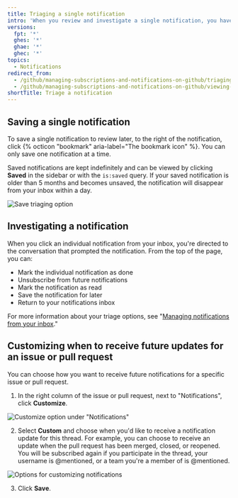 ```yaml
---
title: Triaging a single notification
intro: 'When you review and investigate a single notification, you have several triaging options that are optimized for the detailed notification view.'
versions:
  fpt: '*'
  ghes: '*'
  ghae: '*'
  ghec: '*'
topics:
  - Notifications
redirect_from:
  - /github/managing-subscriptions-and-notifications-on-github/triaging-a-single-notification
  - /github/managing-subscriptions-and-notifications-on-github/viewing-and-triaging-notifications/triaging-a-single-notification
shortTitle: Triage a notification
---
```

## Saving a single notification

To save a single notification to review later, to the right of the notification, click {% octicon "bookmark" aria-label="The bookmark icon" %}. You can only save one notification at a time.

Saved notifications are kept indefinitely and can be viewed by clicking **Saved** in the sidebar or with the `is:saved` query. If your saved notification is older than 5 months and becomes unsaved, the notification will disappear from your inbox within a day.

  ![Save triaging option](/assets/images/help/notifications-v2/save-jtriaging-option.png)

## Investigating a notification

When you click an individual notification from your inbox, you're directed to the conversation that prompted the notification. From the top of the page, you can:
- Mark the individual notification as done
- Unsubscribe from future notifications
- Mark the notification as read
- Save the notification for later
- Return to your notifications inbox

For more information about your triage options, see "[Managing notifications from your inbox](/github/managing-subscriptions-and-notifications-on-github/managing-notifications-from-your-inbox#triaging-options)."

## Customizing when to receive future updates for an issue or pull request

You can choose how you want to receive future notifications for a specific issue or pull request.

1. In the right column of the issue or pull request, next to "Notifications", click **Customize**.

  ![Customize option under "Notifications"](/assets/images/help/notifications-v2/customize-notifications-for-specific-thread.png)

2. Select **Custom** and choose when you'd like to receive a notification update for this thread. For example, you can choose to receive an update when the pull request has been merged, closed, or reopened. You will be subscribed again if you participate in the thread, your username is @mentioned, or a team you're a member of is @mentioned.

  ![Options for customizing notifications](/assets/images/help/notifications-v2/custom-options-for-customizing-notification-thread-updates.png)

3. Click **Save**.
